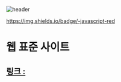 ![header](https://capsule-render.vercel.app/api?type=wave&color=auto&height=200&text=웹%20표준%20사이트&desc=웹표준사이트1&fontSize=40)

https://img.shields.io/badge/-javascript-red
# 웹 표준 사이트
## [링크 : ](http://wotjr294.dothome.co.kr/web/index.html)

